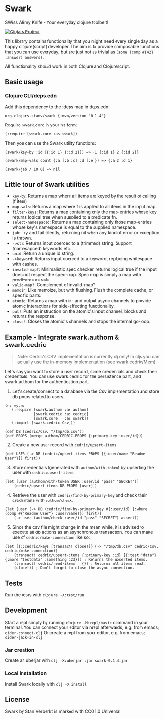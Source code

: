 # Swark

SWiss ARmy Knife - Your everyday clojure toolbelt!

[![Clojars Project](https://img.shields.io/clojars/v/org.clojars.stanv/swark.svg)](https://clojars.org/org.clojars.stanv/swark)

This library contains functionality that you might need every single day as a happy clojure(script) developer.
The aim is to provide composable functions that you can use everyday, but are just not as trivial as `(some (comp #{42} :answer) answers)`.

All functionality *should* work in both Clojure and Clojurescript.

## Basic usage

### Clojure CLI/deps.edn

Add this dependency to the :deps map in deps.edn:

```org.clojars.stanv/swark {:mvn/version "0.1.4"}```

Require swark.core in your ns form:

```(:require [swark.core :as swark])```

Then you can use the Swark utility functions:

```(swark/key-by :id [{:id 1} {:id 2}]) => {1 {:id 1} 2 {:id 2}}```

```(swark/map-vals count {:a [:b :c] :d [:e]}) => {:a 2 :d 1}```

```(swark/jab / 10 0) => nil```

## Little tour of Swark utilities

- `key-by`: Returns a map where all items are keyed by the result of calling (f item)
- `map-vals`: Returns a map where f is applied to all items in the input map.
- `filter-keys`: Returns a map containing only the map-entries whose key returns logical true when supplied to a predicate fn.
- `select-namespaced`: Returns a map containing only those map-entries whose key's namespace is equal to the supplied namespace.
- `jab`: Try and fail silently, returning nil when any kind of error or exception is thrown.
- `->str`: Returns input coerced to a (trimmed) string. Support (namesapced) keywords etc.
- `unid`: Return a unique id string.
- `->keyword`: Returns input coerced to a keyword, replacing whitespace with dashes.
- `invalid-map?`: Minimalistic spec checker, returns logical true if the input does not respect the spec-map. Spec map is simply a map with predicates as vals.
- `valid-map?`: Complement of invalid-map?
- `memoir`: Like memoize, but with flushing. Flush the complete cache, or specific parts.
- `atomic`: Returns a map with in- and output async channels to provide atomic interactions for side-effecting functionality.
- `put!`: Puts an instruction on the atomic's input channel, blocks and returns the response.
- `close!`: Closes the atomic's channels and stops the internal go-loop.

## Example - Integrate swark.authom & swark.cedric

> Note: Cedric's CSV implementation is currently clj only! In cljs you can actually use the in-memory implementation (see swark.cedric/Mem)

Let's say you want to store a user record, some credentials and check their credentials.
You can use swark.cedric for the persistence part, and swark.authom for the authentication part.

1. Let's create/connect to a database via the Csv implementation and store db props related to users.

 ```
(ns my.ns
    (:require [swark.authom :as authom]
              [swark.cedric :as cedric]
              [swark.core   :as swark])
    (:import [swark.cedric Csv]))

(def DB (cedric/Csv. "/tmp/db.csv"))
(def PROPS (merge authom/CEDRIC-PROPS {:primary-key :user/id}))
 ```

2. Create a new user record with `cedric/upsert-items`:

```
(def USER (-> DB (cedric/upsert-items PROPS [{:user/name "Readme User"}]) first))
```

3. Store credentials (generated with `authom/with-token`) by upserting the user with `cedric/upsert-items`

```
(let [user (authom/with-token USER :user/id "pass" "SECRET")]
    (cedric/upsert-items DB PROPS [user]))
```

4. Retrieve the user with `cedric/find-by-primary-key` and check their credentials with `authom/check`:

```
(let [user (-> DB (cedric/find-by-primary-key #{:user/id} {:where (comp #{"Readme User"} :user/name)}) first)]
    (-> user (authom/check :user/id "pass" "SECRET") assert))
```

5. Since the csv file might change in the mean while, it is advised to execute all db actions as an asynchronous transaction. You can make use of `cedric/make-connection` like so:
```
(let [{::cedric/keys [transact! close!]} (-> "/tmp/db.csv" cedric/Csv. cedric/make-connection)]
    (transact! cedric/upsert-items {:primary-key :id} [{:test "data"} {:more "testdata" :something 123}]) ; Returns the upserted items.
    (transact! cedric/read-items   {}) ; Returns all items read.
    (close!)) ; Don't forget to close the async connection.
```

## Tests

Run the tests with `clojure -X:test/run`

## Development

Start a repl simply by running `clojure -M:repl/basic` command in your terminal.
You can connect your editor via nrepl afterwards, e.g. from emacs; `cider-connect-clj`
Or create a repl from your editor, e.g. from emacs; `cider-jack-in-clj`

### Jar creation

Create an uberjar with `clj -X:uberjar :jar swark-0.1.4.jar`

### Local installation

Install Swark locally with `clj -X:install`

## License

Swark by Stan Verberkt is marked with CC0 1.0 Universal 
